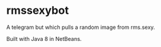 # rmssexybot
A telegram but which pulls a random image from rms.sexy.

Built with Java 8 in NetBeans.
